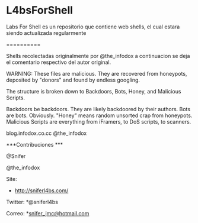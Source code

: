 L4bsForShell
============

Labs For Shell es un repositorio que contiene web shells, el cual estara siendo actualizada regularmente


==========

Shells recolectadas originalmente por  @the_infodox a continuacion se deja el comentario respectivo del autor original.

WARNING: These files are malicious. They are recovered from honeypots, deposited by "donors" and found by endless googling.

The structure is broken down to Backdoors, Bots, Honey, and Malicious Scripts.

Backdoors be backdoors. They are likely backdoored by their authors.
Bots are bots. Obviously.
"Honey" means random unsorted crap from honeypots.
Malicious Scripts are everything from iFramers, to DoS scripts, to scanners.

blog.infodox.co.cc
@the_infodox

***Contribuciones ***


@Snifer

@the_infodox

Site:
 *  http://sniferl4bs.com/


Twitter:
    *@sniferl4bs

Correo:
    *snifer_jmc@hotmail.com
